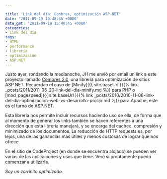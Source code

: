 ```yaml
---

title: 'Link del día: Combres, optimización ASP.NET'
date: '2011-09-19 10:48:45 +0000'
date_gmt: '2011-09-19 15:48:45 +0000'
categories:
- Link del día
tags:
- HTML
- performance
- librería
- optimización
- ASP.NET
---
```


Justo ayer, rondando la medianoche, JH me envió por email un link a este proyecto llamado [Combres 2.0](http://www.codeproject.com/KB/aspnet/combres2.aspx), una librería para optimización de sitios ASP.NET. Recuerdan el caso de [Minify]({{ site.baseUrl }}{% link _posts/2011/2011-06-20-link-del-dia-minify.md %}) para PHP o [mod_pagespeed]({{ site.baseUrl }}{% link _posts/2010/2010-11-08-link-del-dia-optimizacion-web-vs-desarrollo-prolijo.md %}) para Apache, este es el turno de ASP.NET.

Esta librería nos permite incluir recursos haciendo uso de ella, de forma que al momento de generar los links también se hacen referentes a una dirección que esta librería manejará, y se encarga del cacheo, compresión y minimizado de los documentos. La reducción de HTTP requests es, por lejos, una de las ganancias más útiles y menos costosas de lograr que nos ofrece.

En el sitio de CodeProject (en donde se encuentra alojado) se pueden ver varias de las aplicaciones y usos que tiene. Veré si prontamente puedo comenzar a utilizarla.

_Soy un zorrinito optimizado._
